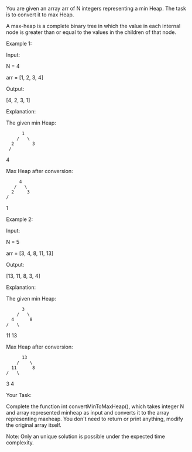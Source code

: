 You are given an array arr of N integers representing a min Heap. The task is to convert it to max Heap.

A max-heap is a complete binary tree in which the value in each internal node is greater than or equal to the values in the children of that node. 

Example 1:

Input:

N = 4

arr = [1, 2, 3, 4]

Output:

[4, 2, 3, 1]

Explanation:

The given min Heap:

          1
        /   \
      2       3
     /
   4

Max Heap after conversion:

         4
       /   \
      2     3
    /
   1


Example 2:

Input:

N = 5

arr = [3, 4, 8, 11, 13]

Output:

[13, 11, 8, 3, 4]

Explanation:

The given min Heap:

          3
        /   \
      4      8
    /   \ 
  11     13

Max Heap after conversion:

          13
        /    \
      11      8
    /   \ 
   3     4
 

Your Task:

Complete the function int convertMinToMaxHeap(), which takes integer N and array represented minheap as input and converts it to the array representing maxheap. You don't need to return or print anything, modify the original array itself.

Note: Only an unique solution is possible under the expected time complexity.
